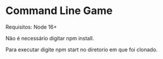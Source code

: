 # Command Line Game

Requisitos: Node 16+

Não é necessário digitar npm install.

Para executar digite npm start no diretorio em que foi clonado.
